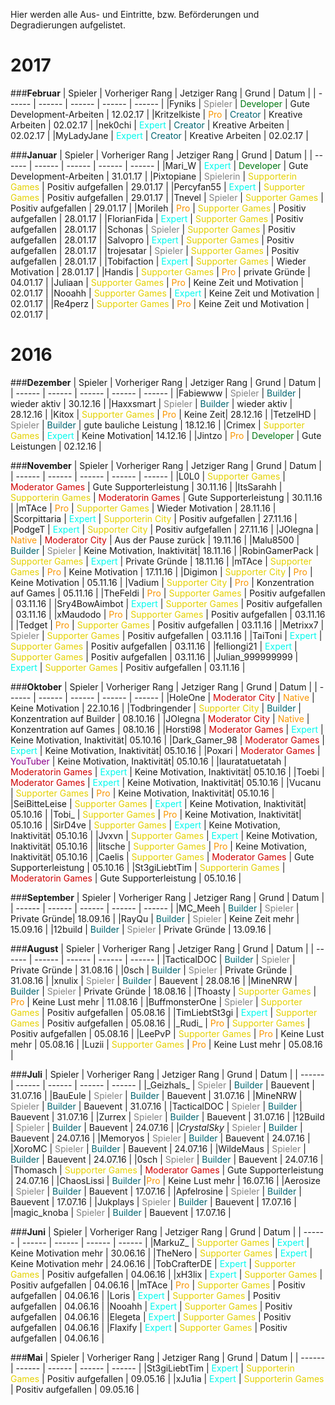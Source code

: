 Hier werden alle Aus- und Eintritte, bzw. Beförderungen und Degradierungen aufgelistet.

# 2017


###<strong>Februar</strong>
| Spieler | Vorheriger Rang | Jetziger Rang | Grund | Datum |
| ------ | ------ | ------ | ------ | ------ |
|Fyniks | <span style="color:#848484">Spieler</span> | <span style="color:#007812">Developer</span> | Gute Development-Arbeiten | 12.02.17 |
|Kritzelkiste | <span style="color:#F99500">Pro</span> | <span style="color:#00646F">Creator</span> | Kreative Arbeiten | 02.02.17 |
|nek0chi | <span style="color:#00F9EC">Expert</span> | <span style="color:#00646F">Creator</span> | Kreative Arbeiten | 02.02.17 |
|MyLadyJane | <span style="color:#00F9EC">Expert</span> | <span style="color:#00646F">Creator</span> | Kreative Arbeiten | 02.02.17 |

###<strong>Januar</strong>
| Spieler | Vorheriger Rang | Jetziger Rang | Grund | Datum |
| ------ | ------ | ------ | ------ | ------ |
|Mari_W | <span style="color:#00F9EC">Expert</span> | <span style="color:#007812">Developer</span> | Gute Development-Arbeiten | 31.01.17 |
|Pixtopiane | <span style="color:#848484">Spielerin</span> | <span style="color:#E4D100">Supporterin Games</span> | Positiv aufgefallen | 29.01.17 |
|Percyfan55 | <span style="color:#00F9EC">Expert</span> | <span style="color:#E4D100">Supporter Games</span> | Positiv aufgefallen | 29.01.17 |
|Tnevel | <span style="color:#848484">Spieler</span> | <span style="color:#E4D100">Supporter Games</span> | Positiv aufgefallen | 29.01.17 |
|Morileh | <span style="color:#F99500">Pro</span> | <span style="color:#E4D100">Supporter Games</span> | Positiv aufgefallen | 28.01.17 |
|FlorianFida | <span style="color:#00F9EC">Expert</span> | <span style="color:#E4D100">Supporter Games</span> | Positiv aufgefallen | 28.01.17 |
|Schonas | <span style="color:#848484">Spieler</span> | <span style="color:#E4D100">Supporter Games</span> | Positiv aufgefallen | 28.01.17 |
|Salvopro | <span style="color:#00F9EC">Expert</span> | <span style="color:#E4D100">Supporter Games</span> | Positiv aufgefallen | 28.01.17 |
|trojesatar | <span style="color:#848484">Spieler</span> | <span style="color:#E4D100">Supporter Games</span> | Positiv aufgefallen | 28.01.17 |
|Tobifaction | <span style="color:#00F9EC">Expert</span> | <span style="color:#E4D100">Supporter Games</span> | Wieder Motivation | 28.01.17 |
|Handis | <span style="color:#E4D100">Supporter Games</span> | <span style="color:#F99500">Pro</span> | private Gründe | 04.01.17 |
|Juliaan | <span style="color:#E4D100">Supporter Games</span> | <span style="color:#F99500">Pro</span> | Keine Zeit und Motivation | 02.01.17 |
|Nooahh | <span style="color:#E4D100">Supporter Games</span> | <span style="color:#00F9EC">Expert</span> | Keine Zeit und Motivation | 02.01.17 |
|Re4perz | <span style="color:#E4D100">Supporter Games</span> | <span style="color:#F99500">Pro</span> | Keine Zeit und Motivation | 02.01.17 |

# 2016

###<strong>Dezember</strong>
| Spieler | Vorheriger Rang | Jetziger Rang | Grund | Datum |
| ------ | ------ | ------ | ------ | ------ |
|Fabiewww | <span style="color:#848484">Spieler</span> | <span style="color:#00646F">Builder</span> | wieder aktiv | 30.12.16 |
|Haxxsmart | <span style="color:#848484">Spieler</span> | <span style="color:#00646F">Builder</span> | wieder aktiv | 28.12.16 |
|Kitox | <span style="color:#E4D100">Supporter Games</span> | <span style="color:#F99500">Pro</span> | Keine Zeit| 28.12.16 |
|TetzelHD | <span style="color:#848484">Spieler</span> | <span style="color:#00646F">Builder</span> | gute bauliche Leistung | 18.12.16 |
|Crimex | <span style="color:#E4D100">Supporter Games</span> | <span style="color:#00F9EC">Expert</span> | Keine Motivation| 14.12.16 |
|Jintzo | <span style="color:#F99500">Pro</span> | <span style="color:#007812">Developer</span> | Gute Leistungen | 02.12.16 |

###<strong>November</strong>
| Spieler | Vorheriger Rang | Jetziger Rang | Grund | Datum |
| ------ | ------ | ------ | ------ | ------ |
|L0L0 | <span style="color:#E4D100">Supporter Games</span> | <span style="color:#CF0101">Moderator Games</span> | Gute Supporterleistung | 30.11.16 |
|ItsSarahh | <span style="color:#E4D100">Supporterin Games</span> | <span style="color:#CF0101">Moderatorin Games</span> | Gute Supporterleistung | 30.11.16 |
|mTAce | <span style="color:#F99500">Pro</span> | <span style="color:#E4D100">Supporter Games</span> | Wieder Motivation | 28.11.16 |
|Scorpittaria | <span style="color:#00F9EC">Expert</span> | <span style="color:#E4D100">Supporterin City</span> | Positiv aufgefallen | 27.11.16 |
|PodgeT | <span style="color:#00F9EC">Expert</span> | <span style="color:#E4D100">Supporter City</span> | Positiv aufgefallen | 27.11.16 |
|JOlegna | <span style="color:#F99500">Native</span> | <span style="color:#CF0101">Moderator City</span> | Aus der Pause zurück | 19.11.16 |
|Malu8500 | <span style="color:#00646F">Builder</span> | <span style="color:#848484">Spieler</span> | Keine Motivation, Inaktivität| 18.11.16 |
|RobinGamerPack | <span style="color:#E4D100">Supporter Games</span> | <span style="color:#00F9EC">Expert</span> | Private Gründe | 18.11.16 |
|mTAce | <span style="color:#E4D100">Supporter Games</span> | <span style="color:#F99500">Pro</span> | Keine Motivation | 17.11.16 |
|Digimon | <span style="color:#E4D100">Supporter City</span> | <span style="color:#F99500">Pro</span> | Keine Motivation | 05.11.16 |
|Vadium | <span style="color:#E4D100">Supporter City</span> | <span style="color:#F99500">Pro</span> | Konzentration auf Games | 05.11.16 |
|TheFeldi | <span style="color:#F99500">Pro</span> | <span style="color:#E4D100">Supporter Games</span> | Positiv aufgefallen | 03.11.16 |
|Sry4BowAimbot | <span style="color:#00F9EC">Expert</span> | <span style="color:#E4D100">Supporter Games</span> | Positiv aufgefallen | 03.11.16 |
|xMaudodo | <span style="color:#F99500">Pro</span> | <span style="color:#E4D100">Supporter Games</span> | Positiv aufgefallen | 03.11.16 |
|Tedget | <span style="color:#F99500">Pro</span> | <span style="color:#E4D100">Supporter Games</span> | Positiv aufgefallen | 03.11.16 |
|Metrixx7 | <span style="color:#848484">Spieler</span> | <span style="color:#E4D100">Supporter Games</span> | Positiv aufgefallen | 03.11.16 |
|TaiToni | <span style="color:#00F9EC">Expert</span> | <span style="color:#E4D100">Supporter Games</span> | Positiv aufgefallen | 03.11.16 |
|felliongi21 | <span style="color:#00F9EC">Expert</span> | <span style="color:#E4D100">Supporter Games</span> | Positiv aufgefallen | 03.11.16 |
|Julian_999999999 | <span style="color:#00F9EC">Expert</span> | <span style="color:#E4D100">Supporter Games</span> | Positiv aufgefallen | 03.11.16 |

###<strong>Oktober</strong>
| Spieler | Vorheriger Rang | Jetziger Rang | Grund | Datum |
| ------ | ------ | ------ | ------ | ------ |
|HoleOne | <span style="color:#CF0101">Moderator City</span> | <span style="color:#F99500">Native</span> | Keine Motivation | 22.10.16 |
|Todbringender | <span style="color:#E4D100">Supporter City</span> | <span style="color:#00646F">Builder</span> | Konzentration auf Builder | 08.10.16 |
|JOlegna | <span style="color:#CF0101">Moderator City</span> | <span style="color:#F99500">Native</span> | Konzentration auf Games | 08.10.16 |
|Horsti98 | <span style="color:#CF0101">Moderator Games</span> | <span style="color:#00F9EC">Expert</span> | Keine Motivation, Inaktivität| 05.10.16 | 
|Dark_Gamer_98 | <span style="color:#CF0101">Moderator Games</span> | <span style="color:#00F9EC">Expert</span> | Keine Motivation, Inaktivität| 05.10.16 |
|Poxari | <span style="color:#CF0101">Moderator Games</span> | <span style="color:#8B008B">YouTuber</span> | Keine Motivation, Inaktivität| 05.10.16 |
|lauratatuetatah | <span style="color:#CF0101">Moderatorin Games</span> | <span style="color:#00F9EC">Expert</span> | Keine Motivation, Inaktivität| 05.10.16 |
|Toebi | <span style="color:#CF0101">Moderator Games</span> | <span style="color:#00F9EC">Expert</span> | Keine Motivation, Inaktivität| 05.10.16 |
|Vucanu | <span style="color:#E4D100">Supporter Games</span> | <span style="color:#F99500">Pro</span> | Keine Motivation, Inaktivität| 05.10.16 |
|SeiBitteLeise | <span style="color:#E4D100">Supporter Games</span> | <span style="color:#00F9EC">Expert</span> | Keine Motivation, Inaktivität| 05.10.16 |
|Tobi_ | <span style="color:#E4D100">Supporter Games</span> | <span style="color:#F99500">Pro</span> | Keine Motivation, Inaktivität| 05.10.16 |
|SirD4ve | <span style="color:#E4D100">Supporter Games</span> | <span style="color:#00F9EC">Expert</span> | Keine Motivation, Inaktivität| 05.10.16 |
|Jvxvn | <span style="color:#E4D100">Supporter Games</span> | <span style="color:#00F9EC">Expert</span> | Keine Motivation, Inaktivität| 05.10.16 |
|litsche | <span style="color:#E4D100">Supporter Games</span> | <span style="color:#F99500">Pro</span> | Keine Motivation, Inaktivität| 05.10.16 | 
|Caelis | <span style="color:#E4D100">Supporter Games</span> | <span style="color:#CF0101">Moderator Games</span> | Gute Supporterleistung | 05.10.16 |
|St3giLiebtTim | <span style="color:#E4D100">Supporterin Games</span> | <span style="color:#CF0101">Moderatorin Games</span> | Gute Supporterleistung | 05.10.16 |

###<strong>September</strong>
| Spieler | Vorheriger Rang | Jetziger Rang | Grund | Datum |
| ------ | ------ | ------ | ------ | ------ |
|MC_Meeh | <span style="color:#00646F">Builder</span> | <span style="color:#848484">Spieler</span> | Private Gründe| 18.09.16 |
|RayQu | <span style="color:#00646F">Builder</span> | <span style="color:#848484">Spieler</span> | Keine Zeit mehr | 15.09.16 |
|12build | <span style="color:#00646F">Builder</span> | <span style="color:#848484">Spieler</span> | Private Gründe | 13.09.16 |

###<strong>August</strong>
| Spieler | Vorheriger Rang | Jetziger Rang | Grund | Datum |
| ------ | ------ | ------ | ------ | ------ |
|TacticalDOC | <span style="color:#00646F">Builder</span> | <span style="color:#848484">Spieler</span> | Private Gründe | 31.08.16 |
|0sch | <span style="color:#00646F">Builder</span> | <span style="color:#848484">Spieler</span> | Private Gründe | 31.08.16 |
|xnulix | <span style="color:#848484">Spieler</span> | <span style="color:#00646F">Builder</span> | Bauevent | 28.08.16 |
|MineNRW | <span style="color:#00646F">Builder</span> | <span style="color:#848484">Spieler</span> | Private Gründe | 18.08.16 |
|Thoasty | <span style="color:#E4D100">Supporter Games</span> | <span style="color:#F99500">Pro</span> | Keine Lust mehr | 11.08.16 |
|BuffmonsterOne | <span style="color:#848484">Spieler</span> | <span style="color:#E4D100">Supporter Games</span> | Positiv aufgefallen | 05.08.16 |
|TimLiebtSt3gi | <span style="color:#00F9EC">Expert</span> | <span style="color:#E4D100">Supporter Games</span> | Positiv aufgefallen | 05.08.16 |
|\_Rudi_ | <span style="color:#F99500">Pro</span> | <span style="color:#E4D100">Supporter Games</span> | Positiv aufgefallen | 05.08.16 |
|LeePvP | <span style="color:#E4D100">Supporter Games</span> | <span style="color:#F99500">Pro</span> | Keine Lust mehr | 05.08.16 |
|Luzii | <span style="color:#E4D100">Supporter Games</span> | <span style="color:#F99500">Pro</span> | Keine Lust mehr | 05.08.16 |

###<strong>Juli</strong>
| Spieler | Vorheriger Rang | Jetziger Rang | Grund | Datum |
| ------ | ------ | ------ | ------ | ------ |
|\_Geizhals_ | <span style="color:#848484">Spieler</span> | <span style="color:#00646F">Builder</span> | Bauevent | 31.07.16 |
|BauEule | <span style="color:#848484">Spieler</span> | <span style="color:#00646F">Builder</span> | Bauevent | 31.07.16 |
|MineNRW | <span style="color:#848484">Spieler</span> | <span style="color:#00646F">Builder</span> | Bauevent | 31.07.16 |
|TacticalDOC | <span style="color:#848484">Spieler</span> | <span style="color:#00646F">Builder</span> | Bauevent | 31.07.16 |
|Zurrex | <span style="color:#848484">Spieler</span> | <span style="color:#00646F">Builder</span> | Bauevent | 31.07.16 |
|12Build | <span style="color:#848484">Spieler</span> | <span style="color:#00646F">Builder</span> | Bauevent | 24.07.16 |
|_CrystalSky_ | <span style="color:#848484">Spieler</span> | <span style="color:#00646F">Builder</span> | Bauevent | 24.07.16 |
|Memoryos | <span style="color:#848484">Spieler</span> | <span style="color:#00646F">Builder</span> | Bauevent | 24.07.16 |
|XoroMC | <span style="color:#848484">Spieler</span> | <span style="color:#00646F">Builder</span> | Bauevent | 24.07.16 |
|WildeMaus | <span style="color:#848484">Spieler</span> | <span style="color:#00646F">Builder</span> | Bauevent | 24.07.16 |
|0sch | <span style="color:#848484">Spieler</span> | <span style="color:#00646F">Builder</span> | Bauevent | 24.07.16 |
|Thomasch | <span style="color:#E4D100">Supporter Games</span> | <span style="color:#CF0101">Moderator Games</span> | Gute Supporterleistung | 24.07.16 |
|ChaosLissi | <span style="color:#00646F">Builder</span> |<span style="color:#F99500">Pro</span> | Keine Lust mehr | 16.07.16 |
|Aerosize | <span style="color:#848484">Spieler</span> | <span style="color:#00646F">Builder</span> | Bauevent | 17.07.16 |
|Apfelrosine | <span style="color:#848484">Spieler</span> | <span style="color:#00646F">Builder</span> | Bauevent | 17.07.16 |
|Jukplays | <span style="color:#848484">Spieler</span> | <span style="color:#00646F">Builder</span> | Bauevent | 17.07.16 |
|magic_knoba | <span style="color:#848484">Spieler</span> | <span style="color:#00646F">Builder</span> | Bauevent | 17.07.16 |

###<strong>Juni</strong>
| Spieler | Vorheriger Rang | Jetziger Rang | Grund | Datum |
| ------ | ------ | ------ | ------ | ------ |
|MarkuZ_ | <span style="color:#E4D100">Supporter Games</span> | <span style="color:#00F9EC">Expert</span> | Keine Motivation mehr | 30.06.16 |
|TheNero | <span style="color:#E4D100">Supporter Games</span> | <span style="color:#00F9EC">Expert</span> | Keine Motivation mehr | 24.06.16 |
|TobCrafterDE | <span style="color:#00F9EC">Expert</span> | <span style="color:#E4D100">Supporter Games</span> | Positiv aufgefallen | 04.06.16 |
|xH3lix | <span style="color:#00F9EC">Expert</span> | <span style="color:#E4D100">Supporter Games</span> | Positiv aufgefallen | 04.06.16 |
|mTAce | <span style="color:#F99500">Pro</span> | <span style="color:#E4D100">Supporter Games</span> | Positiv aufgefallen | 04.06.16 |
|Loris | <span style="color:#00F9EC">Expert</span> | <span style="color:#E4D100">Supporter Games</span> | Positiv aufgefallen | 04.06.16 |
|Nooahh | <span style="color:#00F9EC">Expert</span> | <span style="color:#E4D100">Supporter Games</span> | Positiv aufgefallen | 04.06.16 |
|Elegeta | <span style="color:#00F9EC">Expert</span> | <span style="color:#E4D100">Supporter Games</span> | Positiv aufgefallen | 04.06.16 |
|Flaxify | <span style="color:#00F9EC">Expert</span> | <span style="color:#E4D100">Supporter Games</span> | Positiv aufgefallen | 04.06.16 |

###<strong>Mai</strong>
| Spieler | Vorheriger Rang | Jetziger Rang | Grund | Datum |
| ------ | ------ | ------ | ------ | ------ |
|St3giLiebtTim | <span style="color:#00F9EC">Expert</span> | <span style="color:#E4D100">Supporterin Games</span> | Positiv aufgefallen | 09.05.16 |
|xJu1ia | <span style="color:#00F9EC">Expert</span> | <span style="color:#E4D100">Supporterin Games</span> | Positiv aufgefallen | 09.05.16 |